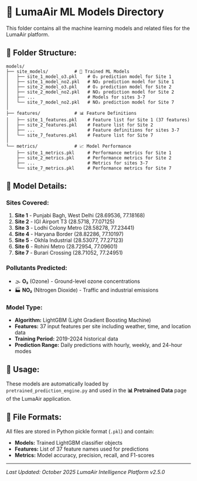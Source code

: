 # 🤖 LumaAir ML Models Directory

This folder contains all the machine learning models and related files for the LumaAir platform.

## 📁 **Folder Structure:**

```
models/
├── site_models/          # 🎯 Trained ML Models
│   ├── site_1_model_o3.pkl    # O₃ prediction model for Site 1
│   ├── site_1_model_no2.pkl   # NO₂ prediction model for Site 1
│   ├── site_2_model_o3.pkl    # O₃ prediction model for Site 2
│   ├── site_2_model_no2.pkl   # NO₂ prediction model for Site 2
│   ├── ...                    # Models for sites 3-7
│   └── site_7_model_no2.pkl   # NO₂ prediction model for Site 7
│
├── features/             # 📊 Feature Definitions
│   ├── site_1_features.pkl    # Feature list for Site 1 (37 features)
│   ├── site_2_features.pkl    # Feature list for Site 2
│   ├── ...                    # Feature definitions for sites 3-7
│   └── site_7_features.pkl    # Feature list for Site 7
│
└── metrics/              # 📈 Model Performance
    ├── site_1_metrics.pkl     # Performance metrics for Site 1
    ├── site_2_metrics.pkl     # Performance metrics for Site 2
    ├── ...                    # Metrics for sites 3-7
    └── site_7_metrics.pkl     # Performance metrics for Site 7
```

## 🎯 **Model Details:**

### **Sites Covered:**
1. **Site 1** - Punjabi Bagh, West Delhi (28.69536, 77.18168)
2. **Site 2** - IGI Airport T3 (28.5718, 77.07125)  
3. **Site 3** - Lodhi Colony Metro (28.58278, 77.23441)
4. **Site 4** - Haryana Border (28.82286, 77.10197)
5. **Site 5** - Okhla Industrial (28.53077, 77.27123)
6. **Site 6** - Rohini Metro (28.72954, 77.09601)
7. **Site 7** - Burari Crossing (28.71052, 77.24951)

### **Pollutants Predicted:**
- 🌫️ **O₃** (Ozone) - Ground-level ozone concentrations
- 🏭 **NO₂** (Nitrogen Dioxide) - Traffic and industrial emissions

### **Model Type:**
- **Algorithm:** LightGBM (Light Gradient Boosting Machine)
- **Features:** 37 input features per site including weather, time, and location data
- **Training Period:** 2019-2024 historical data
- **Prediction Range:** Daily predictions with hourly, weekly, and 24-hour modes

## 🔧 **Usage:**

These models are automatically loaded by `pretrained_prediction_engine.py` and used in the **📊 Pretrained Data** page of the LumaAir application.

## 📝 **File Formats:**

All files are stored in Python pickle format (`.pkl`) and contain:
- **Models:** Trained LightGBM classifier objects
- **Features:** List of 37 feature names used for predictions  
- **Metrics:** Model accuracy, precision, recall, and F1-scores

---
*Last Updated: October 2025*
*LumaAir Intelligence Platform v2.5.0*
